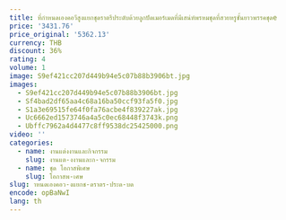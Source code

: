 ```yaml
---
title: ที่กําหนดเองคอวีสูงแยกชุดราตรีประดับด้วยลูกปัดเมอร์เมดที่มีเสน่ห์พรหมชุดที่สวยหรูชั้นยาวพรรคชุดе
price: '3431.76'
price_original: '5362.13'
currency: THB
discount: 36%
rating: 4
volume: 1
image: S9ef421cc207d449b94e5c07b88b3906bt.jpg
images:
  - S9ef421cc207d449b94e5c07b88b3906bt.jpg
  - Sf4bad2df65aa4c68a16ba50ccf93fa5f0.jpg
  - S1a3e69515fe64f0fa76acbe4f839227ak.jpg
  - Uc6662ed1573746a4a5c0ec68448f3743k.png
  - Ubffc7962a4d4477c8ff9538dc25425000.png
video: ''
categories:
  - name: งานแต่งงานและกิจกรรม
    slug: งานแต-งงานและก-จกรรม
  - name: ชุด โอกาสพิเศษ
    slug: โอกาสพ-เศษ
slug: าหนดเองคอว-งแยกช-ดราตร-ประด-บด
encode: opBaNwI
lang: th
---
```

  